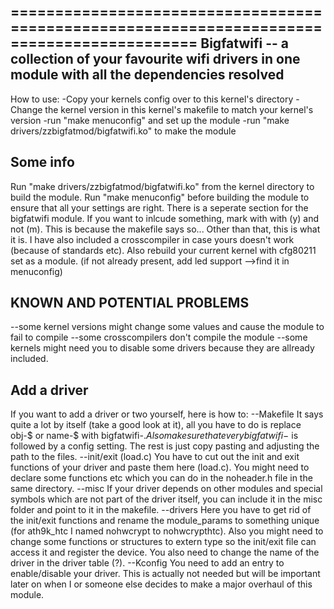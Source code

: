 
===========================================================================================
Bigfatwifi -- a collection of your favourite wifi drivers in one module with all the dependencies resolved
-------------------------------------------------------------------------------------------
How to use:
-Copy your kernels config over to this kernel's directory
-Change the kernel version in this kernel's makefile to match your kernel's version
-run "make menuconfig" and set up the module
-run "make drivers/zzbigfatmod/bigfatwifi.ko" to make the module

Some info
-------------------------------------------------------------------------------------------
Run "make drivers/zzbigfatmod/bigfatwifi.ko" from the kernel directory to build the module.
Run "make menuconfig" before building the module to ensure that all your settings are right.
There is a seperate section for the bigfatwifi module.
If you want to inlcude something, mark with with (y) and not (m).
This is because the makefile says so...
Other than that, this is what it is.
I have also included a crosscompiler in case yours doesn't work (because of standards etc).
Also rebuild your current kernel with cfg80211 set as a module.
(if not already present, add led support -->find it in menuconfig)

KNOWN AND POTENTIAL PROBLEMS
-------------------------------------------------------------------------------------------
--some kernel versions might change some values and cause the module to fail to compile
--some crosscompilers don't compile the module
--some kernels might need you to disable some drivers because they are allready included.

Add a driver
-------------------------------------------------------------------------------------------
If you want to add a driver or two yourself, here is how to:
--Makefile
It says quite a lot by itself (take a good look at it),
all you have to do is replace obj-$ or name-$ with bigfatwifi-$.
Also make sure that every bigfatwifi-$ is followed by a config setting.
The rest is just copy pasting and adjusting the path to the files.
--init/exit (load.c)
You have to cut out the init and exit functions of your driver and paste them
here (load.c). You might need to declare some functions etc which you can do
in the noheader.h file in the same directory.
--misc
If your driver depends on other modules and special symbols which are not part
of the driver itself, you can include it in the misc folder and point to it in
the makefile.
--drivers
Here you have to get rid of the init/exit functions and rename the module_params
to something unique (for ath9k_htc I named nohwcrypt to nohwcrypthtc).
Also you might need to change some functions or structures to extern type so the
init/exit file can access it and register the device.
You also need to change the name of the driver in the driver table (?).
--Kconfig
You need to add an entry to enable/disable your driver.
This is actually not needed but will be important later on when I or someone else
decides to make a major overhaul of this module.
